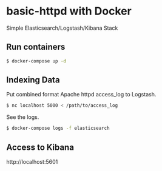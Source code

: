 # basic-httpd with Docker

Simple Elasticsearch/Logstash/Kibana Stack

## Run containers

``` sh
$ docker-compose up -d
```

## Indexing Data

Put combined format Apache httpd access_log to Logstash.

``` sh
$ nc localhost 5000 < /path/to/access_log
```

See the logs.

``` sh
$ docker-compose logs -f elasticsearch
```

## Access to Kibana

http://localhost:5601
